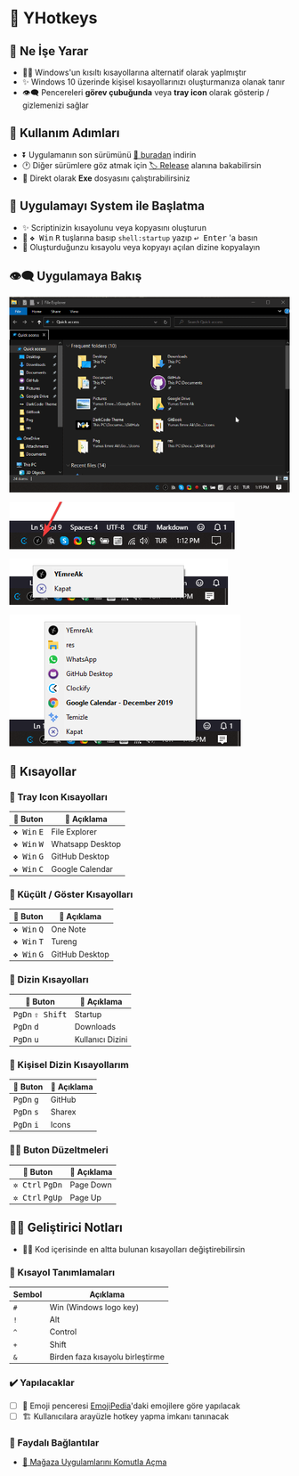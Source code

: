 # 💞 YHotkeys

## 🔰 Ne İşe Yarar

- 👮‍♂️ Windows'un kısıltı kısayollarına alternatif olarak yaplmıştır
- ✨ Windows 10 üzerinde kişisel kısayollarınızı oluşturmanıza olanak tanır
- 👁‍🗨 Pencereleri **görev çubuğunda** veya **tray icon** olarak gösterip / gizlemenizi sağlar

## 👣 Kullanım Adımları

- ⏬ Uygulamanın son sürümünü [🔗 buradan](https://github.com/yedhrab/YHotkeys/raw/master/src/YHotkeys.exe) indirin
- 🕐 Diğer sürümlere göz atmak için [🏷️ Release](https://github.com/yedhrab/YHotkeys/releases) alanına bakabilirsin
- 🚩 Direkt olarak **Exe** dosyasını çalıştırabilirsiniz

## 🚩 Uygulamayı System ile Başlatma

- ✨ Scriptinizin kısayolunu veya kopyasını oluşturun
- 🎌 <kbd>❖ Win</kbd> <kbd>R</kbd> tuşlarına basıp `shell:startup` yazıp <kbd>↩ Enter</kbd> 'a
 basın
- 🚙 Oluşturduğunzu kısayolu veya kopyayı açılan dizine kopyalayın

## 👁‍🗨 Uygulamaya Bakış

![](res/usage.gif)

![](res/tray_bar.png)

![](res/default.png)

![](res/tray_menu.png)

## 💞 Kısayollar

### 🔔 Tray Icon Kısayolları

| 🎹 Buton                      | 📑 Açıklama      |
| ----------------------------- | ---------------- |
| <kbd>❖ Win</kbd> <kbd>E</kbd> | File Explorer    |
| <kbd>❖ Win</kbd> <kbd>W</kbd> | Whatsapp Desktop |
| <kbd>❖ Win</kbd> <kbd>G</kbd> | GitHub Desktop   |
| <kbd>❖ Win</kbd> <kbd>C</kbd> | Google Calendar  |

### 👀 Küçült / Göster Kısayolları

| 🎹 Buton                      | 📑 Açıklama    |
| ----------------------------- | -------------- |
| <kbd>❖ Win</kbd> <kbd>Q</kbd> | One Note       |
| <kbd>❖ Win</kbd> <kbd>T</kbd> | Tureng         |
| <kbd>❖ Win</kbd> <kbd>G</kbd> | GitHub Desktop |


### 📂 Dizin Kısayolları

| 🎹 Buton                           | 📑 Açıklama      |
| ---------------------------------- | ---------------- |
| <kbd>PgDn</kbd> <kbd>⇧ Shift</kbd> | Startup          |
| <kbd>PgDn</kbd> <kbd>d</kbd>       | Downloads        |
| <kbd>PgDn</kbd> <kbd>u</kbd>       | Kullanıcı Dizini |

### 🌚 Kişisel Dizin Kısayollarım

| 🎹 Buton                     | 📑 Açıklama |
| ---------------------------- | ----------- |
| <kbd>PgDn</kbd> <kbd>g</kbd> | GitHub      |
| <kbd>PgDn</kbd> <kbd>s</kbd> | Sharex      |
| <kbd>PgDn</kbd> <kbd>i</kbd> | Icons       |

### 👨‍🔧 Buton Düzeltmeleri

| 🎹 Buton                          | 📑 Açıklama |
| --------------------------------- | ----------- |
| <kbd>✲ Ctrl</kbd> <kbd>PgDn</kbd> | Page Down   |
| <kbd>✲ Ctrl</kbd> <kbd>PgUp</kbd> | Page Up     |

## 👨‍💻 Geliştirici Notları

- 👨‍🔧 Kod içerisinde en altta bulunan kısayolları değiştirebilirsin

### 🍍 Kısayol Tanımlamaları

| Sembol | Açıklama                         |
| ------ | -------------------------------- |
| `#`    | Win (Windows logo key)           |
| `!`    | Alt                              |
| `^`    | Control                          |
| `+`    | Shift                            |
| `&`    | Birden faza kısayolu birleştirme |

### ✔️ Yapılacaklar

- [ ] 💖 Emoji penceresi [EmojiPedia](https://emojipedia.org/)'daki emojilere göre yapılacak
- [ ] 🏗️ Kullanıcılara arayüzle hotkey yapma imkanı tanınacak

### 🔗 Faydalı Bağlantılar

- [👜 Mağaza Uygulamlarını Komutla Açma](https://windows.yemreak.com/gelistirici-notlarim/magaza-uygulamlarini-komutla-acma)
